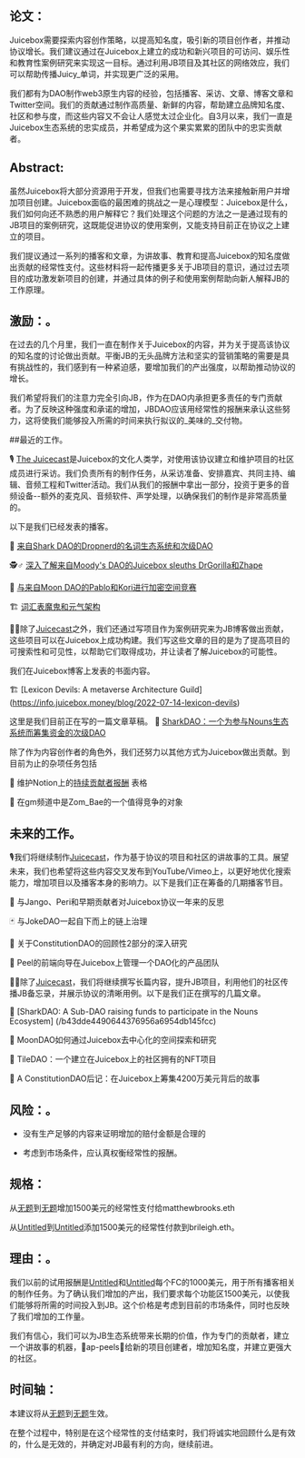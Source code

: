 
 
## **论文：**

Juicebox需要探索内容创作策略，以提高知名度，吸引新的项目创作者，并推动协议增长。我们建议通过在Juicebox上建立的成功和新兴项目的可访问、娱乐性和教育性案例研究来实现这一目标。通过利用JB项目及其社区的网络效应，我们可以帮助传播Juicy_单词，并实现更广泛的采用。

我们都有为DAO制作web3原生内容的经验，包括播客、采访、文章、博客文章和Twitter空间。我们的贡献通过制作高质量、新鲜的内容，帮助建立品牌知名度、社区和参与度，而这些内容又不会让人感觉太过企业化。自3月以来，我们一直是Juicebox生态系统的忠实成员，并希望成为这个果实累累的团队中的忠实贡献者。

## **Abstract:**

虽然Juicebox将大部分资源用于开发，但我们也需要寻找方法来接触新用户并增加项目创建。Juicebox面临的最困难的挑战之一是心理模型：Juicebox是什么，我们如何向还不熟悉的用户解释它？我们处理这个问题的方法之一是通过现有的JB项目的案例研究，这既能促进协议的使用案例，又能支持目前正在协议之上建立的项目。

我们提议通过一系列的播客和文章，为讲故事、教育和提高Juicebox的知名度做出贡献的经常性支付。这些材料将一起传播更多关于JB项目的意识，通过过去项目的成功激发新项目的创建，并通过具体的例子和使用案例帮助向新人解释JB的工作原理。

## **激励：**。

在过去的几个月里，我们一直在制作关于Juicebox的内容，并为关于提高该协议的知名度的讨论做出贡献。平衡JB的无头品牌方法和坚实的营销策略的需要是具有挑战性的，我们感到有一种紧迫感，要增加我们的产出强度，以帮助推动协议的增长。

我们希望将我们的注意力完全引向JB，作为在DAO内承担更多责任的专门贡献者。为了反映这种强度和承诺的增加，JBDAO应该用经常性的报酬来承认这些努力，这将使我们能够投入所需的时间来执行拟议的_美味的_交付物。

##最近的工作。

🎙 [The Juicecast](https://anchor.fm/thejuicecast)是Juicebox的文化人类学，对使用该协议建立和维护项目的社区成员进行采访。我们负责所有的制作任务，从采访准备、安排嘉宾、共同主持、编辑、音频工程和Twitter活动。我们从我们的报酬中拿出一部分，投资于更多的音频设备--额外的麦克风、音频软件、声学处理，以确保我们的制作是非常高质量的。

以下是我们已经发表的播客。

🦈 [来自Shark DAO的Dropnerd的名词生态系统和次级DAO](https://anchor.fm/thejuicecast/episodes/Ep--5---Dropnerd-from-SharkDAO-e1i7i5q/a-a7ssqvd)

🕵️♂️ [深入了解来自Moody's DAO的Juicebox sleuths DrGorilla和Zhape](https://anchor.fm/thejuicecast/episodes/Ep--6---DrGorilla-and-Zhape-from-Moodys-DAO-e1irban/a-a7vg8g1)

🚀 [与来自Moon DAO的Pablo和Kori进行加密空间竞赛](https://anchor.fm/thejuicecast/episodes/Ep--7---Pablo-and-Kori-from-Moon-DAO-e1jcuei/a-a81oklt)

🏗 [词汇表魔鬼和元气架构](https://anchor.fm/thejuicecast/episodes/Ep--8-Peacenode-and-Wackozacco-from-Lexicon-Devils-e1l3k94/a-a884kvo)

✍🏻除了[Juicecast](https://anchor.fm/thejuicecast)之外，我们还通过写项目作为案例研究来为JB博客做出贡献，这些项目可以在Juicebox上成功构建。我们写这些文章的目的是为了提高项目的可搜索性和可见性，以帮助它们取得成功，并让读者了解Juicebox的可能性。

我们在Juicebox博客上发表的书面内容。

🏗 [Lexicon Devils: A metaverse Architecture Guild] (https://info.juicebox.money/blog/2022-07-14-lexicon-devils)

这里是我们目前正在写的一篇文章草稿。
🦈 [SharkDAO：一个为参与Nouns生态系统而筹集资金的次级DAO](/b43dde4490644376956a6954db145fcc)

除了作为内容创作者的角色外，我们还努力以其他方式为Juicebox做出贡献。到目前为止的杂项任务包括

🏦 维护Notion上的[持续贡献者报酬](/c51c3d59c21445988f17c9332b7163dc?v=5c457b4e49f84dceb3fca8b10aa66132) 表格

🥈 在gm频道中是Zom_Bae的一个值得竞争的对象

## 未来的工作。

🎙️我们将继续制作[Juicecast](https://anchor.fm/thejuicecast)，作为基于协议的项目和社区的讲故事的工具。展望未来，我们也希望将这些内容交叉发布到YouTube/Vimeo上，以更好地优化搜索能力，增加项目以及播客本身的影响力。以下是我们正在筹备的几期播客节目。

🧃 与Jango、Peri和早期贡献者对Juicebox协议一年来的反思

🃏 与JokeDAO一起自下而上的链上治理

📜 关于ConstitutionDAO的回顾性2部分的深入研究

🍊 Peel的前端向导在Juicebox上管理一个DAO化的产品团队

✍🏻除了[Juicecast](https://anchor.fm/thejuicecast)，我们将继续撰写长篇内容，提升JB项目，利用他们的社区传播JB备忘录，并展示协议的清晰用例。以下是我们正在撰写的几篇文章。

🦈 [SharkDAO: A Sub-DAO raising funds to participate in the Nouns Ecosystem] (/b43dde4490644376956a6954db145fcc)

🚀 MoonDAO如何通过Juicebox去中心化的空间探索和研究

🎨 TileDAO：一个建立在Juicebox上的社区拥有的NFT项目

📜 A ConstitutionDAO后记：在Juicebox上筹集4200万美元背后的故事

## **风险：**。

- 没有生产足够的内容来证明增加的赔付金额是合理的

- 考虑到市场条件，应认真权衡经常性的报酬。

## **规格：**

从[无题](https://www.notion.so/cc27c26909ce4f608aa73b20c8e41c00)到[无题](https://www.notion.so/dac5c02da79c490b8078ccc24261fcd0)增加1500美元的经常性支付给matthewbrooks.eth

从[Untitled](https://www.notion.so/cc27c26909ce4f608aa73b20c8e41c00)到[Untitled](https://www.notion.so/dac5c02da79c490b8078ccc24261fcd0)添加1500美元的经常性付款到brileigh.eth。

## **理由：**。

我们以前的试用报酬是[Untitled](https://www.notion.so/f2e36c73f12a4fddaceb4bcb35c6c9ff)和[Untitled](https://www.notion.so/082e9b5acc1c457d9f379f8815505e1c)每个FC的1000美元，用于所有播客相关的制作任务。为了确认我们增加的产出，我们要求每个功能区1500美元，以使我们能够将所需的时间投入到JB。这个价格是考虑到目前的市场条件，同时也反映了我们增加的工作量。

我们有信心，我们可以为JB生态系统带来长期的价值，作为专门的贡献者，建立一个讲故事的机器，🍌ap-peels🍌给新的项目创建者，增加知名度，并建立更强大的社区。

## **时间轴：**

本建议将从[无题](https://www.notion.so/cc27c26909ce4f608aa73b20c8e41c00)到[无题](https://www.notion.so/dac5c02da79c490b8078ccc24261fcd0)生效。

在整个过程中，特别是在这个经常性的支付结束时，我们将诚实地回顾什么是有效的，什么是无效的，并确定对JB最有利的方向，继续前进。
